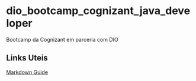 # dio_bootcamp_cognizant_java_developer
Bootcamp da Cognizant em parceria com DIO

## Links Uteis
[Markdown Guide](https://www.markdownguide.org/getting-started/)


